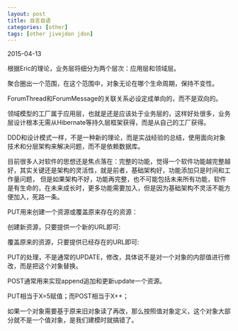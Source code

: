 ```yaml
---
layout: post
title: 自言自语
categories: [other]
tags: [other jivejdon jdon]
---
```


2015-04-13

根据Eric的理论，业务层将细分为两个层次：应用层和领域层。

聚合圈出一个范围，在这个范围中，对象无论在哪个生命周期，保持不变性。

ForumThread和ForumMessage的关联关系必设定成单向的，而不是双向的。

领域模型的工厂属于应用层，也就是还是应该处于业务层的，这样好处很多，业务层设计根本无需从Hibernate等持久层框架获得，而是从自己的工厂获得。

DDD和设计模式一样，不是一种新的理论，而是实战经验的总结，使用面向对象技术和分层架构来解决问题，而不是依赖数据库。

目前很多人对软件的思想还是焦点落在：完整的功能，觉得一个软件功能越完整越好，其实关键还是架构的灵活性，就是前者，基础架构好，功能添加只是时间和工作量问题，
但是如果架构不好，功能再完整，也不可能包括未来所有功能，软件是有生命的，在未来成长时，更多功能需要加入，但是因为基础架构不灵活不能方便加入，死路一条。

PUT用来创建一个资源或覆盖原来存在的资源：

创建新资源，只要提供一个新的URL即可:

覆盖原来的资源，只要提供已经存在的URL即可:

PUT的处理，不是通常的UPDATE，修改，具体说不是对一个对象的内部值进行修改，而是把这个对象替换。

POST通常用来实现append追加和更新update一个资源。

PUT相当于X=5赋值；而POST相当于X++；

如果一个对象需要基于原来旧对象读了再改，那么按照值对象定义，这个对象大部分就不是一个值对象，是我们建模时就搞错了。








